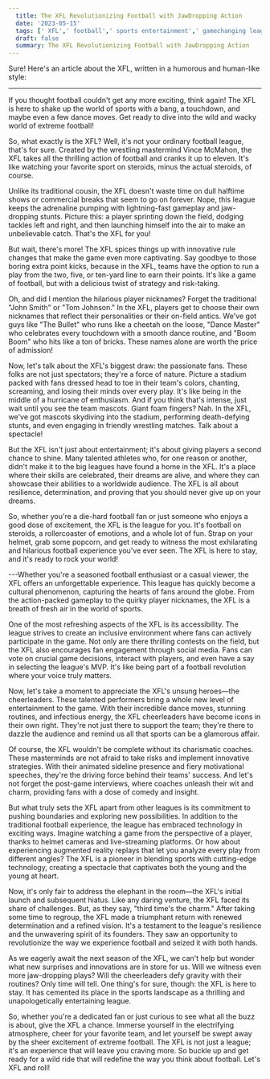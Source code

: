 ```yaml
---
  title: The XFL Revolutionizing Football with JawDropping Action 
  date: '2023-05-15'
  tags: [' XFL',' football',' sports entertainment',' gamechanging league']
  draft: false
  summary: The XFL Revolutionizing Football with JawDropping Action 
---
```

  Sure! Here's an article about the XFL, written in a humorous and human-like style:

---

If you thought football couldn't get any more exciting, think again! The XFL is here to shake up the world of sports with a bang, a touchdown, and maybe even a few dance moves. Get ready to dive into the wild and wacky world of extreme football!

So, what exactly is the XFL? Well, it's not your ordinary football league, that's for sure. Created by the wrestling mastermind Vince McMahon, the XFL takes all the thrilling action of football and cranks it up to eleven. It's like watching your favorite sport on steroids, minus the actual steroids, of course.

Unlike its traditional cousin, the XFL doesn't waste time on dull halftime shows or commercial breaks that seem to go on forever. Nope, this league keeps the adrenaline pumping with lightning-fast gameplay and jaw-dropping stunts. Picture this: a player sprinting down the field, dodging tackles left and right, and then launching himself into the air to make an unbelievable catch. That's the XFL for you!

But wait, there's more! The XFL spices things up with innovative rule changes that make the game even more captivating. Say goodbye to those boring extra point kicks, because in the XFL, teams have the option to run a play from the two, five, or ten-yard line to earn their points. It's like a game of football, but with a delicious twist of strategy and risk-taking.

Oh, and did I mention the hilarious player nicknames? Forget the traditional "John Smith" or "Tom Johnson." In the XFL, players get to choose their own nicknames that reflect their personalities or their on-field antics. We've got guys like "The Bullet" who runs like a cheetah on the loose, "Dance Master" who celebrates every touchdown with a smooth dance routine, and "Boom Boom" who hits like a ton of bricks. These names alone are worth the price of admission!

Now, let's talk about the XFL's biggest draw: the passionate fans. These folks are not just spectators; they're a force of nature. Picture a stadium packed with fans dressed head to toe in their team's colors, chanting, screaming, and losing their minds over every play. It's like being in the middle of a hurricane of enthusiasm. And if you think that's intense, just wait until you see the team mascots. Giant foam fingers? Nah. In the XFL, we've got mascots skydiving into the stadium, performing death-defying stunts, and even engaging in friendly wrestling matches. Talk about a spectacle!

But the XFL isn't just about entertainment; it's about giving players a second chance to shine. Many talented athletes who, for one reason or another, didn't make it to the big leagues have found a home in the XFL. It's a place where their skills are celebrated, their dreams are alive, and where they can showcase their abilities to a worldwide audience. The XFL is all about resilience, determination, and proving that you should never give up on your dreams.

So, whether you're a die-hard football fan or just someone who enjoys a good dose of excitement, the XFL is the league for you. It's football on steroids, a rollercoaster of emotions, and a whole lot of fun. Strap on your helmet, grab some popcorn, and get ready to witness the most exhilarating and hilarious football experience you've ever seen. The XFL is here to stay, and it's ready to rock your world!

---Whether you're a seasoned football enthusiast or a casual viewer, the XFL offers an unforgettable experience. This league has quickly become a cultural phenomenon, capturing the hearts of fans around the globe. From the action-packed gameplay to the quirky player nicknames, the XFL is a breath of fresh air in the world of sports.

One of the most refreshing aspects of the XFL is its accessibility. The league strives to create an inclusive environment where fans can actively participate in the game. Not only are there thrilling contests on the field, but the XFL also encourages fan engagement through social media. Fans can vote on crucial game decisions, interact with players, and even have a say in selecting the league's MVP. It's like being part of a football revolution where your voice truly matters.

Now, let's take a moment to appreciate the XFL's unsung heroes—the cheerleaders. These talented performers bring a whole new level of entertainment to the game. With their incredible dance moves, stunning routines, and infectious energy, the XFL cheerleaders have become icons in their own right. They're not just there to support the team; they're there to dazzle the audience and remind us all that sports can be a glamorous affair.

Of course, the XFL wouldn't be complete without its charismatic coaches. These masterminds are not afraid to take risks and implement innovative strategies. With their animated sideline presence and fiery motivational speeches, they're the driving force behind their teams' success. And let's not forget the post-game interviews, where coaches unleash their wit and charm, providing fans with a dose of comedy and insight.

But what truly sets the XFL apart from other leagues is its commitment to pushing boundaries and exploring new possibilities. In addition to the traditional football experience, the league has embraced technology in exciting ways. Imagine watching a game from the perspective of a player, thanks to helmet cameras and live-streaming platforms. Or how about experiencing augmented reality replays that let you analyze every play from different angles? The XFL is a pioneer in blending sports with cutting-edge technology, creating a spectacle that captivates both the young and the young at heart.

Now, it's only fair to address the elephant in the room—the XFL's initial launch and subsequent hiatus. Like any daring venture, the XFL faced its share of challenges. But, as they say, "third time's the charm." After taking some time to regroup, the XFL made a triumphant return with renewed determination and a refined vision. It's a testament to the league's resilience and the unwavering spirit of its founders. They saw an opportunity to revolutionize the way we experience football and seized it with both hands.

As we eagerly await the next season of the XFL, we can't help but wonder what new surprises and innovations are in store for us. Will we witness even more jaw-dropping plays? Will the cheerleaders defy gravity with their routines? Only time will tell. One thing's for sure, though: the XFL is here to stay. It has cemented its place in the sports landscape as a thrilling and unapologetically entertaining league.

So, whether you're a dedicated fan or just curious to see what all the buzz is about, give the XFL a chance. Immerse yourself in the electrifying atmosphere, cheer for your favorite team, and let yourself be swept away by the sheer excitement of extreme football. The XFL is not just a league; it's an experience that will leave you craving more. So buckle up and get ready for a wild ride that will redefine the way you think about football. Let's XFL and roll!
  